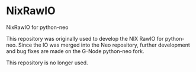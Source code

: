 # NixRawIO
NixRawIO for python-neo

This repository was originally used to develop the NIX RawIO for python-neo. Since the IO was merged into the Neo repository, further development and bug fixes are made on the G-Node python-neo fork.

This repository is no longer used.
